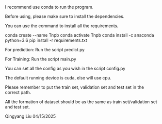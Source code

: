 I recommend use conda to run the program.

Before using, please make sure to install the dependencies.

You can use the command to install all the requirements.

conda create --name Tnpb 
conda activate Tnpb
conda install -c anaconda python=3.6
pip install -r requirements.txt


For prediction:
Run the script predict.py


For Training:
Run the script main.py

You can set all the config as you wish in the script config.py

The default running device is cuda, else will use cpu.


Please remember to put the train set, validation set and test set in the correct path.


All the formation of dataset should be as the same as train set/validation set and test set.


Qingyang Liu
04/15/2025

